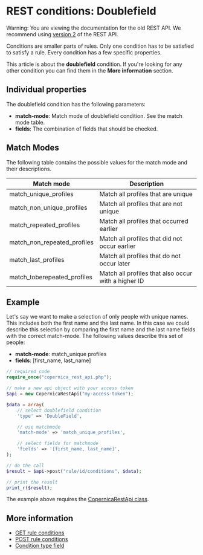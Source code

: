 # REST conditions: Doublefield

Warning: You are viewing the documentation for the old REST API. We recommend 
using [version 2](../restv2/rest-api.md) of the REST API.

Conditions are smaller parts of rules. Only one condition has to be 
satisfied to satisfy a rule. Every condition has a few specific properties.

This article is about the **doublefield** condition. If you're looking for 
any other condition you can find them in the **More information** section.

## Individual properties

The doublefield condition has the following parameters:

* **match-mode**: Match mode of doublefield condition. See the match mode table.
* **fields**: The combination of fields that should be checked.

## Match Modes

The following table contains the possible values for the match mode and 
their descriptions.

| Match mode                   | Description                                         |
|------------------------------|-----------------------------------------------------|
| match_unique_profiles        | Match all profiles that are unique                  |
| match_non_unique_profiles    | Match all profiles that are not unique              |
| match_repeated_profiles      | Match all profiles that occurred earlier            |
| match_non_repeated_profiles  | Match all profiles that did not occur earlier       |
| match_last_profiles          | Match all profiles that do not occur later          |
| match_toberepeated_profiles  | Match all profiles that also occur with a higher ID |

## Example

Let's say we want to make a selection of only people with unique names. This 
includes both the first name and the last name. In this case we could describe this 
selection by comparing the first name and the last name fields with the correct 
match-mode. The following values describe this set of people:

* **match-mode**: match_unique profiles
* **fields**: [first_name, last_name]

```php
// required code
require_once("copernica_rest_api.php");

// make a new api object with your access token
$api = new CopernicaRestApi("my-access-token");

$data = array(
    // select doublefield condition
    'type' => 'DoubleField',

    // use matchmode
    'match-mode' => 'match_unique_profiles',

    // select fields for matchmode
    'fields' => '[first_name, last_name]',
);

// do the call
$result = $api->post("rule/id/conditions", $data);

// print the result
print_r($result);
```

The example above requires the [CopernicaRestApi class](rest-php).

## More information

* [GET rule conditions](rest-get-rule-conditions)
* [POST rule conditions](rest-post-rule-conditions)
* [Condition type field](rest-condition-type-field)
